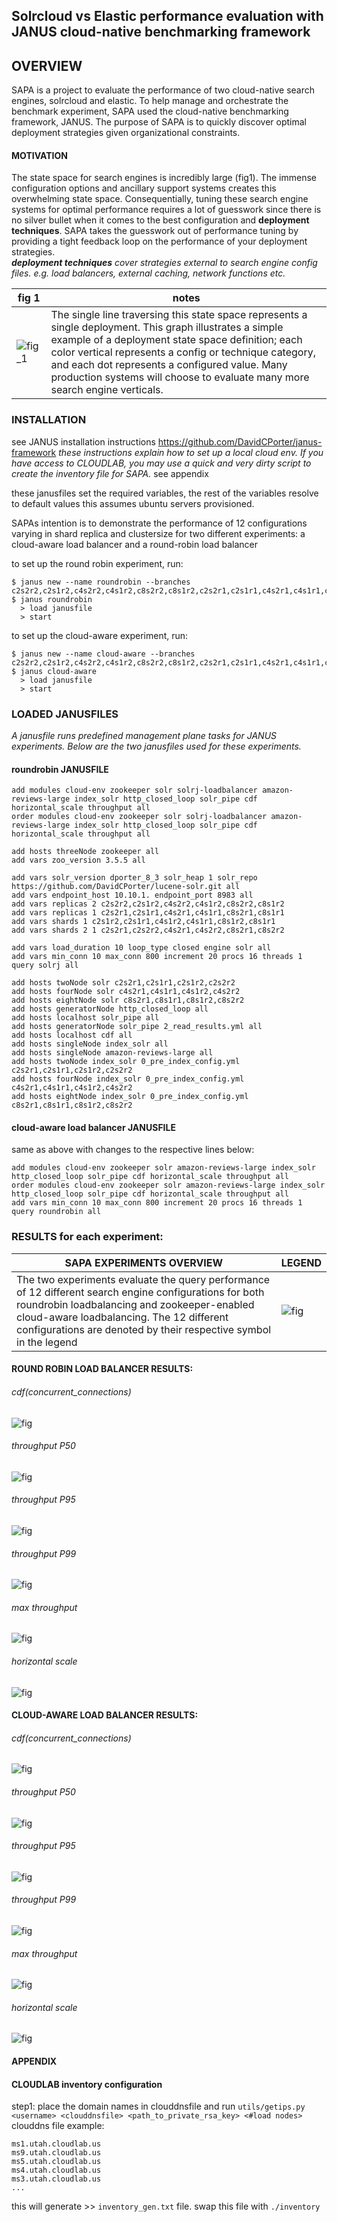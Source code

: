 ## Solrcloud vs Elastic performance evaluation with JANUS cloud-native benchmarking framework

## OVERVIEW

SAPA is a project to evaluate the performance of two cloud-native search engines, solrcloud and elastic. To help manage and orchestrate the benchmark experiment, SAPA used the cloud-native benchmarking framework, JANUS. The purpose of SAPA is to quickly discover optimal deployment strategies given organizational constraints. 



#### MOTIVATION
The state space for search engines is incredibly large (fig1). The immense configuration options and ancillary support systems creates this overwhelming state space. Consequentially, tuning these search engine systems for optimal performance requires a lot of guesswork since there is no silver bullet when it comes to the best configuration and **deployment techniques**. SAPA takes the guesswork out of performance tuning by providing a tight feedback loop on the performance of your deployment strategies.  
***deployment techniques** cover strategies external to search engine config files. e.g. load balancers, external caching, network functions etc.*
 
 fig 1 | notes 
 ---- | ----
 ![fig_1](./utils/img/state_explosion.png) | The single line traversing this state space represents a single deployment. This graph illustrates a simple example of a deployment state space definition; each color vertical represents a config or technique category, and each dot represents a configured value. Many production systems will choose to evaluate many more search engine verticals.
 
### INSTALLATION
see JANUS installation instructions 
https://github.com/DavidCPorter/janus-framework
*these instructions explain how to set up a local cloud env. If you have access to CLOUDLAB, you may use a quick and very dirty script to create the inventory file for SAPA.* see appendix



these janusfiles set the required variables, the rest of the variables resolve to default values
this assumes ubuntu servers provisioned. 

SAPAs intention is to demonstrate the performance of 12 configurations varying in shard replica and clustersize for two different experiments: a cloud-aware load balancer and a round-robin load balancer


to set up the round robin experiment, run:
```
$ janus new --name roundrobin --branches c2s2r2,c2s1r2,c4s2r2,c4s1r2,c8s2r2,c8s1r2,c2s2r1,c2s1r1,c4s2r1,c4s1r1,c8s2r1,c8s1r1
$ janus roundrobin
  > load janusfile
  > start
```

to set up the cloud-aware experiment, run:
```
$ janus new --name cloud-aware --branches c2s2r2,c2s1r2,c4s2r2,c4s1r2,c8s2r2,c8s1r2,c2s2r1,c2s1r1,c4s2r1,c4s1r1,c8s2r1,c8s1r1`
$ janus cloud-aware
  > load janusfile
  > start
```
### LOADED JANUSFILES
*A janusfile runs predefined management plane tasks for JANUS experiments. Below are the two janusfiles used for these experiments.*

#### roundrobin JANUSFILE
```
add modules cloud-env zookeeper solr solrj-loadbalancer amazon-reviews-large index_solr http_closed_loop solr_pipe cdf horizontal_scale throughput all
order modules cloud-env zookeeper solr solrj-loadbalancer amazon-reviews-large index_solr http_closed_loop solr_pipe cdf horizontal_scale throughput all

add hosts threeNode zookeeper all
add vars zoo_version 3.5.5 all

add vars solr_version dporter_8_3 solr_heap 1 solr_repo https://github.com/DavidCPorter/lucene-solr.git all
add vars endpoint_host 10.10.1. endpoint_port 8983 all
add vars replicas 2 c2s2r2,c2s1r2,c4s2r2,c4s1r2,c8s2r2,c8s1r2
add vars replicas 1 c2s2r1,c2s1r1,c4s2r1,c4s1r1,c8s2r1,c8s1r1
add vars shards 1 c2s1r2,c2s1r1,c4s1r2,c4s1r1,c8s1r2,c8s1r1
add vars shards 2 1 c2s2r1,c2s2r2,c4s2r1,c4s2r2,c8s2r1,c8s2r2

add vars load_duration 10 loop_type closed engine solr all
add vars min_conn 10 max_conn 800 increment 20 procs 16 threads 1 query solrj all

add hosts twoNode solr c2s2r1,c2s1r1,c2s1r2,c2s2r2
add hosts fourNode solr c4s2r1,c4s1r1,c4s1r2,c4s2r2
add hosts eightNode solr c8s2r1,c8s1r1,c8s1r2,c8s2r2
add hosts generatorNode http_closed_loop all
add hosts localhost solr_pipe all
add hosts generatorNode solr_pipe 2_read_results.yml all
add hosts localhost cdf all
add hosts singleNode index_solr all
add hosts singleNode amazon-reviews-large all
add hosts twoNode index_solr 0_pre_index_config.yml c2s2r1,c2s1r1,c2s1r2,c2s2r2
add hosts fourNode index_solr 0_pre_index_config.yml c4s2r1,c4s1r1,c4s1r2,c4s2r2
add hosts eightNode index_solr 0_pre_index_config.yml c8s2r1,c8s1r1,c8s1r2,c8s2r2
```

#### cloud-aware load balancer JANUSFILE
same as above with changes to the respective lines below:
```
add modules cloud-env zookeeper solr amazon-reviews-large index_solr http_closed_loop solr_pipe cdf horizontal_scale throughput all
order modules cloud-env zookeeper solr amazon-reviews-large index_solr http_closed_loop solr_pipe cdf horizontal_scale throughput all
add vars min_conn 10 max_conn 800 increment 20 procs 16 threads 1 query roundrobin all
```


### RESULTS for each experiment:
 SAPA EXPERIMENTS OVERVIEW | LEGEND
 ---- | ----
The two experiments evaluate the query performance of 12 different search engine configurations for both roundrobin loadbalancing and zookeeper-enabled cloud-aware loadbalancing. The 12 different configurations are denoted by their respective symbol in the legend | ![fig](utils/img/cloud-aware/legend.png)

#### ROUND ROBIN LOAD BALANCER RESULTS:
###### cdf(concurrent_connections)
![fig](utils/img/roundrobin/cdfs/round-robin-gif.gif)
###### throughput P50
![fig](utils/img/roundrobin/throughput/rr_P50.png)
###### throughput P95
![fig](utils/img/roundrobin/throughput/rr_P95.png)
###### throughput P99
![fig](utils/img/roundrobin/throughput/rr_P99.png)
###### max throughput
![fig](utils/img/cloud-aware/solrj_max_throughput.png)
###### horizontal scale
![fig](utils/img/cloud-aware/solrj_horizontal_scaling.png)

#### CLOUD-AWARE LOAD BALANCER RESULTS:
###### cdf(concurrent_connections)
![fig](utils/img/cloud-aware/cdfs/solrj_cdf_gif.gif)
###### throughput P50
![fig](utils/img/cloud-aware/throughput/solrj_P50.png)
###### throughput P95
![fig](utils/img/cloud-aware/throughput/solrj_P95.png)
###### throughput P99
![fig](utils/img/cloud-aware/throughput/solrj_P99.png)
###### max throughput
![fig](utils/img/cloud-aware/solrj_max_throughput.png)
###### horizontal scale
![fig](utils/img/cloud-aware/solrj_horizontal_scaling.png)




#### APPENDIX

#### CLOUDLAB inventory configuration
step1: 
place the domain names in clouddnsfile and run `utils/getips.py <username> <clouddnsfile> <path_to_private_rsa_key> <#load nodes>` 
clouddns file example:
```
ms1.utah.cloudlab.us
ms9.utah.cloudlab.us
ms5.utah.cloudlab.us
ms4.utah.cloudlab.us
ms3.utah.cloudlab.us
...
```

this will generate >> `inventory_gen.txt` file. swap this file with `./inventory`
